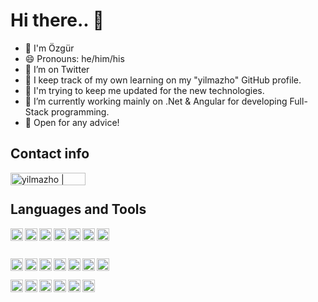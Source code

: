 # Hi there.. 👋

- 👋 I'm Özgür
- 😄 Pronouns: he/him/his
- 🤔 I’m on Twitter
- 📒 I keep track of my own learning on my "yilmazho" GitHub profile.
- 🧱 I'm trying to keep me updated for the new technologies.
- 🔭 I’m currently working mainly on .Net & Angular for developing Full-Stack programming.
- 💬 Open for any advice!






## Contact info

[<img align="left" alt="yilmazho | Email" width="120px" height="20px" src="https://img.shields.io/badge/yilmazho%20%7C%20Email-EA4335?style=flat-square&logo=gmail&logoColor=white" style="max-width: 100%;">][email]
</br>

## Languages and Tools

<img align="left" alt="C#" height="20px" src="https://img.shields.io/badge/C%23-239120?style=flat-square&amp;logo=csharp&amp;logoColor=white" style="max-width: 100%;">

<img align="left" alt="Angular" height="20px" src="https://img.shields.io/badge/Angular-DD0031?style=flat-square&amp;logo=angular&amp;logoColor=white" style="max-width: 100%;">

<img align="left" alt="HTML5" height="20px" src="https://img.shields.io/badge/HTML5-E34F26?style=flat-square&amp;logo=html5&amp;logoColor=white" style="max-width: 100%;">

<img align="left" alt="Visual Studio Code" height="20px" src="https://img.shields.io/badge/Visual%20Studio%20Code-007ACC?style=flat-square&amp;logo=visualstudiocode&amp;logoColor=white" style="max-width: 100%;">

<img align="left" alt="TypeScript" height="20px" src="https://img.shields.io/badge/TypeScript-3178C6?style=flat-square&amp;logo=typescript&amp;logoColor=white" style="max-width: 100%;">

<img align="left" alt="Postgres" height="20px" src="https://img.shields.io/badge/Postgres-4169E1?style=flat-square&amp;logo=postgresql&amp;logoColor=white" style="max-width: 100%;">

<img align="left" alt="JavaScript" height="20px" src="https://img.shields.io/badge/JavaScript-F7DF1E?style=flat-square&amp;logo=javascript&amp;logoColor=white" style="max-width: 100%;">

</br> </br>

<img align="left" alt="Docker" height="20px" src="https://img.shields.io/badge/Docker-2496ED?style=flat-square&amp;logo=docker&amp;logoColor=white" style="max-width: 100%;">

<img align="left" alt="Bootstrap" height="20px" src="https://img.shields.io/badge/Bootstrap-7952B3?style=flat-square&amp;logo=bootstrap&amp;logoColor=white" style="max-width: 100%;">

<img align="left" alt="MsSql" height="20px" src="https://img.shields.io/badge/MsSql-CC2927?style=flat-square&amp;logo=mssql&amp;logoColor=white" style="max-width: 100%;">


<img align="left" alt=".Net" height="20px" src="https://img.shields.io/badge/.Net-512BD4?style=flat-square&amp;logo=.net&amp;logoColor=white" style="max-width: 100%;">

<img align="left" alt="SqLite" height="20px" src="https://img.shields.io/badge/SqLite-003B57?style=flat-square&amp;logo=sqlite&amp;logoColor=white" style="max-width: 100%;">

<img align="left" alt="Swagger" height="20px" src="https://img.shields.io/badge/Swagger-85EA2D?style=flat-square&amp;logo=swagger&amp;logoColor=white" style="max-width: 100%;">

<img align="left" alt="Postman" height="20px" src="https://img.shields.io/badge/Postman-FF6C37?style=flat-square&amp;logo=postman&amp;logoColor=white" style="max-width: 100%;">
</br> </br>

<img align="left" alt="Redis" height="20px" src="https://img.shields.io/badge/Redis-DC382D?style=flat-square&amp;logo=redis&amp;logoColor=white" style="max-width: 100%;">

<img align="left" alt="MongoDb" height="20px" src="https://img.shields.io/badge/MongoDb-47A248?style=flat-square&amp;logo=mongodb&amp;logoColor=white" style="max-width: 100%;">

<img align="left" alt="JWT" height="20px" src="https://img.shields.io/badge/JWT-000000?style=flat-square&amp;logo=jwt&amp;logoColor=white" style="max-width: 100%;">


<img align="left" alt="Css3" height="20px" src="https://img.shields.io/badge/Css3-1572B6?style=flat-square&amp;logo=css3&amp;logoColor=white" style="max-width: 100%;">

<img align="left" alt="VisualStudio" height="20px" src="https://img.shields.io/badge/Visual Studio-5C2D91?style=flat-square&amp;logo=visualstudio&amp;logoColor=white" style="max-width: 100%;">

<img align="left" alt="Firebase" height="20px" src="https://img.shields.io/badge/Firebase-FFCA28?style=flat-square&amp;logo=firebase&amp;logoColor=white" style="max-width: 100%;">


[email]: mailto:ozguryilmazdev@gmail.com
